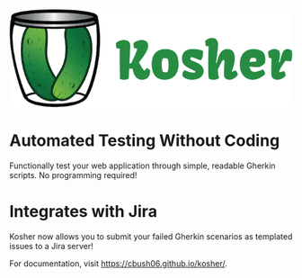 ![kosher logo](/docs/assets/images/kosher_logo.png)
# Automated Testing Without Coding
Functionally test your web application through simple, readable Gherkin scripts. No programming required!

# Integrates with Jira
Kosher now allows you to submit your failed Gherkin scenarios as templated issues to a Jira server!

For documentation, visit https://cbush06.github.io/kosher/.
